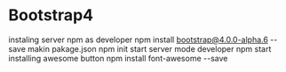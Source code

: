 # Bootstrap4
instaling server npm as developer
npm install bootstrap@4.0.0-alpha.6 --save
makin pakage.json
npm init
start server mode developer
npm start
installing awesome button
npm install font-awesome --save
